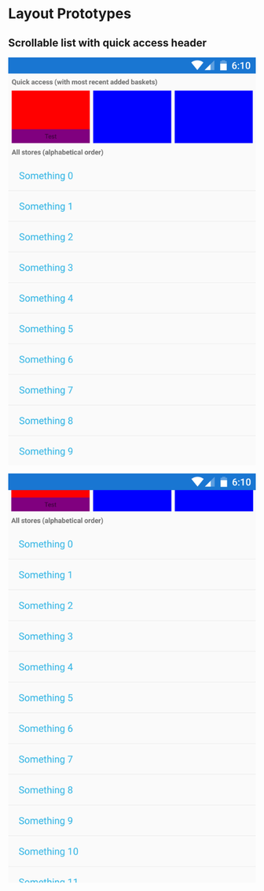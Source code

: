 # Layout Prototypes

## Scrollable list with quick access header

![img1](https://raw.githubusercontent.com/Kimserey/LayoutPrototypes/master/img/img1.png)

![img2](https://raw.githubusercontent.com/Kimserey/LayoutPrototypes/master/img/img2.png)
